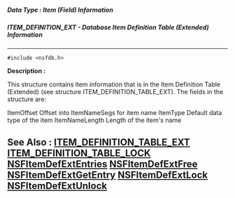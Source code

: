 ##### Data Type : Item (Field) Information
##### ITEM_DEFINITION_EXT - Database Item Definition Table (Extended) Information
---
```
#include <nsfdb.h>
```
**Description :**

This structure contains item information that is in the Item Definition Table 
(Extended) (see structure ITEM_DEFINITION_TABLE_EXT).  The fields in the 
structure are:

ItemOffset       Offset into ItemNameSegs for item name
ItemType        Default data type of the item
ItemNameLength      Length of the item's name


**See Also :**
[ITEM_DEFINITION_TABLE_EXT](/domino-c-api-docs/reference/Data/ITEM_DEFINITION_TABLE_EXT)
[ITEM_DEFINITION_TABLE_LOCK](/domino-c-api-docs/reference/Data/ITEM_DEFINITION_TABLE_LOCK)
[NSFItemDefExtEntries](/domino-c-api-docs/reference/Func/NSFItemDefExtEntries)
[NSFItemDefExtFree](/domino-c-api-docs/reference/Func/NSFItemDefExtFree)
[NSFItemDefExtGetEntry](/domino-c-api-docs/reference/Func/NSFItemDefExtGetEntry)
[NSFItemDefExtLock](/domino-c-api-docs/reference/Func/NSFItemDefExtLock)
[NSFItemDefExtUnlock](/domino-c-api-docs/reference/Func/NSFItemDefExtUnlock)
---
